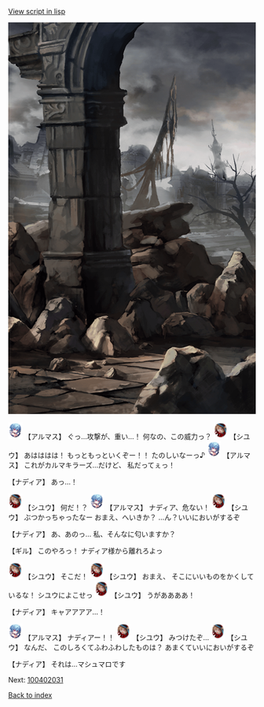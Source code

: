[View script in lisp](../scripts/100402023.txt)

![201_border.png](../images/backgrounds/201_border.png)

<img src="../images/units/3103811.png" alt="3103811.png" height="34"/>
【アルマス】
ぐっ…攻撃が、重い…！
何なの、この威力っ？

<img src="../images/units/3201911.png" alt="3201911.png" height="34"/>
【シユウ】
あはははは！
もっともっといくぞー！！
たのしいなーっ♪

<img src="../images/units/3103811.png" alt="3103811.png" height="34"/>
【アルマス】
これがカルマキラーズ…だけど、
私だってぇっ！

【ナディア】
あっ…！

<img src="../images/units/3201911.png" alt="3201911.png" height="34"/>
【シユウ】
何だ！？

<img src="../images/units/3103811.png" alt="3103811.png" height="34"/>
【アルマス】
ナディア、危ない！

<img src="../images/units/3201911.png" alt="3201911.png" height="34"/>
【シユウ】
ぶつかっちゃったなー
おまえ、へいきか？
…ん？いいにおいがするぞ

【ナディア】
あ、あのっ…
私、そんなに匂いますか？

【ギル】
このやろっ！
ナディア様から離れろよっ

<img src="../images/units/3201911.png" alt="3201911.png" height="34"/>
【シユウ】
そこだ！

<img src="../images/units/3201911.png" alt="3201911.png" height="34"/>
【シユウ】
おまえ、
そこにいいものをかくしているな！
シユウによこせっ

<img src="../images/units/3201911.png" alt="3201911.png" height="34"/>
【シユウ】
うがああああ！

【ナディア】
キャアアアア…！

<img src="../images/units/3103811.png" alt="3103811.png" height="34"/>
【アルマス】
ナディアー！！

<img src="../images/units/3201911.png" alt="3201911.png" height="34"/>
【シユウ】
みつけたぞ…

<img src="../images/units/3201911.png" alt="3201911.png" height="34"/>
【シユウ】
なんだ、
このしろくてふわふわしたものは？
あまくていいにおいがするぞ

【ナディア】
それは…マシュマロです


Next: [100402031](100402031.md)

[Back to index](index.md)
